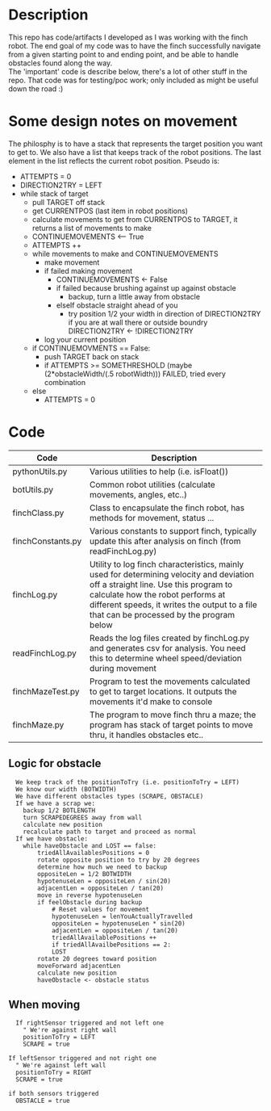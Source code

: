 # Description
This repo has code/artifacts I developed as I was working with the finch robot.
The end goal of my code was to have the finch successfully navigate from a given
starting point to and ending point, and be able to handle obstacles found along
the way.  
The 'important' code is describe below, there's a lot of other stuff in the repo.
That code was for testing/poc work; only included as might be useful down the
road :)

# Some design notes on movement
The philosphy is to have a stack that represents the target position you want to get to.  We also
have a list that keeps track of the robot positions.  The last element in the list reflects the
current robot position.
Pseudo is:
  - ATTEMPTS = 0
  - DIRECTION2TRY = LEFT
  - while stack of target 
    - pull TARGET off stack    
    - get CURRENTPOS (last item in robot positions)
    - calculate movements to get from CURRENTPOS to TARGET, it returns a list of movements to make
    - CONTINUEMOVEMENTS <-- True
    - ATTEMPTS ++ 
    - while movements to make and CONTINUEMOVEMENTS
      - make movement
      - if failed making movement
        - CONTINUEMOVEMENTS <- False
        - if failed because brushing against up against obstacle
          - backup, turn a little away from obstacle
        - elseIf obstacle straight ahead of you
          - try position 1/2 your width in direction of DIRECTION2TRY if you
            are at wall there or outside boundry
              DIRECTION2TRY <- !DIRECTION2TRY
      - log your current position
    - if CONTINUEMOVMENTS == False:
      - push TARGET back on stack
      - if ATTEMPTS >= SOMETHRESHOLD (maybe (2*obstacleWidth/(.5 robotWidth)))
          FAILED, tried every combination
    - else
      - ATTEMPTS = 0


# Code
| Code | Description |
| --------------- | ------------------------------- |
| pythonUtils.py | Various utilities to help (i.e. isFloat()) |
| botUtils.py | Common robot utilities (calculate movements, angles, etc..) |
| finchClass.py | Class to encapsulate the finch robot, has methods for movement, status ... |
| finchConstants.py | Various constants to support finch, typically update this after analysis on finch (from readFinchLog.py) |
| finchLog.py | Utility to log finch characteristics, mainly used for determining velocity and deviation off a straight line.  Use this program to calculate how the robot performs at different speeds, it writes the output to a file that can be processed by the program below |
| readFinchLog.py | Reads the log files created by finchLog.py and generates csv for analysis.  You need this to determine wheel speed/deviation during movement |
| finchMazeTest.py | Program to test the movements calculated to get to target locations.  It outputs the movements it'd make to console |
| finchMaze.py | The program to move finch thru a maze; the program has stack of target points to move thru, it handles obstacles etc.. |


## Logic for obstacle
```
  We keep track of the positionToTry (i.e. positionToTry = LEFT)
  We know our width (BOTWIDTH)
  We have different obstacles types (SCRAPE, OBSTACLE)
  If we have a scrap we:
    backup 1/2 BOTLENGTH
    turn SCRAPEDEGREES away from wall
    calculate new position
    recalculate path to target and proceed as normal
  If we have obstacle:
    while haveObstacle and LOST == false:
        triedAllAvailablesPositions = 0
        rotate opposite position to try by 20 degrees
        determine how much we need to backup
        oppositeLen = 1/2 BOTWIDTH
        hypotenuseLen = oppositeLen / sin(20)
        adjacentLen = oppositeLen / tan(20)
        move in reverse hypotenuseLen
        if feelObstacle during backup 
            # Reset values for movement
            hypotenuseLen = lenYouActuallyTravelled
            oppositeLen = hypotenuseLen * sin(20)
            adjacentLen = oppositeLen / tan(20)
            triedAllAvailablePositions ++
            if triedAllAvailbePositions == 2:
            LOST 
        rotate 20 degrees toward position
        moveForward adjacentLen
        calculate new position
        haveObstacle <- obstacle status
```
## When moving
```
  If rightSensor triggered and not left one 
    " We're against right wall
    positionToTry = LEFT
    SCRAPE = true

If leftSensor triggered and not right one
  " We're against left wall
  positionToTry = RIGHT
  SCRAPE = true

if both sensors triggered
  OBSTACLE = true
```  